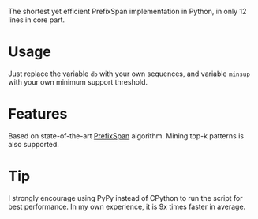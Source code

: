 The shortest yet efficient PrefixSpan implementation in Python, in only 12 lines in core part.

# Usage
Just replace the variable `db` with your own sequences, and variable `minsup` with your own minimum support threshold.

# Features
Based on state-of-the-art [PrefixSpan](http://www.cs.sfu.ca/~jpei/publications/span.pdf) algorithm.
Mining top-k patterns is also supported.

# Tip
I strongly encourage using PyPy instead of CPython to run the script for best performance. In my own experience, it is 9x times faster in average.
